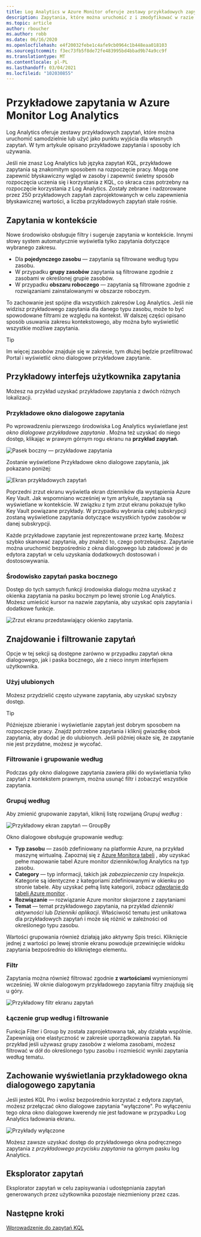```yaml
---
title: Log Analytics w Azure Monitor oferuje zestawy przykładowych zapytań, które można uruchomić samodzielnie lub użyć jako punktu wyjścia dla własnych zapytań.
description: Zapytania, które można uruchomić z i zmodyfikować w razie potrzeby
ms.topic: article
author: rboucher
ms.author: robb
ms.date: 06/16/2020
ms.openlocfilehash: e4f20032febe1c4afe9cb0964c1b448eaa018103
ms.sourcegitcommit: f3ec73fb5f8de72fe483995bd4bbad9b74a9cc9f
ms.translationtype: MT
ms.contentlocale: pl-PL
ms.lasthandoff: 03/04/2021
ms.locfileid: "102030855"
---
```

# <a name="example-queries-in-azure-monitor-log-analytics"></a>Przykładowe zapytania w Azure Monitor Log Analytics
Log Analytics oferuje zestawy przykładowych zapytań, które można uruchomić samodzielnie lub użyć jako punktu wyjścia dla własnych zapytań. W tym artykule opisano przykładowe zapytania i sposoby ich używania.

Jeśli nie znasz Log Analytics lub języka zapytań KQL, przykładowe zapytania są znakomitym sposobem na rozpoczęcie pracy. Mogą one zapewnić błyskawiczny wgląd w zasoby i zapewnić świetny sposób rozpoczęcia uczenia się i korzystania z KQL, co skraca czas potrzebny na rozpoczęcie korzystania z Log Analytics. Zostały zebrane i nadzorowane przez 250 przykładowych zapytań zaprojektowanych w celu zapewnienia błyskawicznej wartości, a liczba przykładowych zapytań stale rośnie.

## <a name="in-context-queries"></a>Zapytania w kontekście

Nowe środowisko obsługuje filtry i sugeruje zapytania w kontekście. Innymi słowy system automatycznie wyświetla tylko zapytania dotyczące wybranego zakresu.

- Dla **pojedynczego zasobu** — zapytania są filtrowane według typu zasobu.
- W przypadku **grupy zasobów** zapytania są filtrowane zgodnie z zasobami w określonej grupie zasobów.
- W przypadku **obszaru roboczego** — zapytania są filtrowane zgodnie z rozwiązaniami zainstalowanymi w obszarze roboczym.

To zachowanie jest spójne dla wszystkich zakresów Log Analytics. Jeśli nie widzisz przykładowego zapytania dla danego typu zasobu, może to być spowodowane filtrami ze względu na kontekst. W dalszej części opisano sposób usuwania zakresu kontekstowego, aby można było wyświetlić wszystkie możliwe zapytania.

> [!TIP]
> Im więcej zasobów znajduje się w zakresie, tym dłużej będzie przefiltrować Portal i wyświetlić okno dialogowe przykładowe zapytanie.

## <a name="example-query-user-interface"></a>Przykładowy interfejs użytkownika zapytania

Możesz na przykład uzyskać przykładowe zapytania z dwóch różnych lokalizacji.

### <a name="example-query-dialog"></a>Przykładowe okno dialogowe zapytania

Po wprowadzeniu pierwszego środowiska Log Analytics wyświetlane jest *okno dialogowe przykładowe zapytania* .  Można też uzyskać do niego dostęp, klikając w prawym górnym rogu ekranu na **przykład zapytań**.

![Pasek boczny — przykładowe zapytania](media/example-queries/sidebar-2.png)

Zostanie wyświetlone Przykładowe okno dialogowe zapytania, jak pokazano poniżej:  

![Ekran przykładowych zapytań](media/example-queries/example-query-start.png)

Poprzedni zrzut ekranu wyświetla ekran dzienników dla wystąpienia Azure Key Vault. Jak wspomniano wcześniej w tym artykule, zapytania są wyświetlane w kontekście.  W związku z tym zrzut ekranu pokazuje tylko Key Vault powiązane przykłady. W przypadku wybrania całej subskrypcji zostaną wyświetlone zapytania dotyczące wszystkich typów zasobów w danej subskrypcji.  

Każde przykładowe zapytanie jest reprezentowane przez kartę. Możesz szybko skanować zapytania, aby znaleźć to, czego potrzebujesz. Zapytanie można uruchomić bezpośrednio z okna dialogowego lub załadować je do edytora zapytań w celu uzyskania dodatkowych dostosowań i dostosowywania.

### <a name="sidebar-query-experience"></a>Środowisko zapytań paska bocznego

Dostęp do tych samych funkcji środowiska dialogu można uzyskać z okienka zapytania na pasku bocznym po lewej stronie Log Analytics. Możesz umieścić kursor na nazwie zapytania, aby uzyskać opis zapytania i dodatkowe funkcje.

![Zrzut ekranu przedstawiający okienko zapytania.](media/example-queries/sidebar-3.png)

## <a name="finding-and-filtering-queries"></a>Znajdowanie i filtrowanie zapytań

Opcje w tej sekcji są dostępne zarówno w przypadku zapytań okna dialogowego, jak i paska bocznego, ale z nieco innym interfejsem użytkownika.  

### <a name="use-favorites"></a>Użyj ulubionych

Możesz przydzielić często używane zapytania, aby uzyskać szybszy dostęp.

> [!TIP]
> Późniejsze zbieranie i wyświetlanie zapytań jest dobrym sposobem na rozpoczęcie pracy. Znajdź potrzebne zapytania i kliknij gwiazdkę obok zapytania, aby dodać je do ulubionych. Jeśli później okaże się, że zapytanie nie jest przydatne, możesz je wycofać.  

### <a name="filtering-and-group-by"></a>Filtrowanie i grupowanie według

Podczas gdy okno dialogowe zapytania zawiera pliki do wyświetlania tylko zapytań z kontekstem prawnym, można usunąć filtr i zobaczyć wszystkie zapytania.

### <a name="group-by"></a>Grupuj według

Aby zmienić grupowanie zapytań, kliknij listę rozwijaną *Grupuj według* :

![Przykładowy ekran zapytań — GroupBy](media/example-queries/example-query-groupby.png)

Okno dialogowe obsługuje grupowanie według:

- **Typ zasobu** — zasób zdefiniowany na platformie Azure, na przykład maszynę wirtualną. Zapoznaj się z [Azure Monitorą tabeli](/azure/azure-monitor/reference/tables/tables-resourcetype) , aby uzyskać pełne mapowanie tabel Azure monitor dzienników/log Analytics na typ zasobu.  
- **Category** — typ informacji, takich jak *zabezpieczenia* czy *Inspekcja*. Kategorie są identyczne z kategoriami zdefiniowanymi w okienku po stronie tabele. Aby uzyskać pełną listę kategorii, zobacz [odwołanie do tabeli Azure monitor](/azure/azure-monitor/reference/tables/tables-category) .  
- **Rozwiązanie** — rozwiązanie Azure monitor skojarzone z zapytaniami
- **Temat** — temat przykładowego zapytania, na przykład *dzienniki aktywności* lub *Dzienniki aplikacji*. Właściwość tematu jest unikatowa dla przykładowych zapytań i może się różnić w zależności od określonego typu zasobu.

Wartości grupowania również działają jako aktywny Spis treści. Kliknięcie jednej z wartości po lewej stronie ekranu powoduje przewinięcie widoku zapytania bezpośrednio do klikniętego elementu.

### <a name="filter"></a>Filtr

Zapytania można również filtrować zgodnie **z wartościami** wymienionymi wcześniej. W oknie dialogowym przykładowego zapytania filtry znajdują się u góry.

![Przykładowy filtr ekranu zapytań](media/example-queries/example-query-filter.png)

### <a name="combining-group-by-and-filter"></a>Łączenie grup według i filtrowanie

Funkcja Filter i Group by została zaprojektowana tak, aby działała wspólnie. Zapewniają one elastyczność w zakresie uporządkowania zapytań. Na przykład jeśli używasz grupy zasobów z wieloma zasobami, możesz filtrować w dół do określonego typu zasobu i rozmieścić wyniki zapytania według tematu.

## <a name="sample-query-dialog-appearance-behavior"></a>Zachowanie wyświetlania przykładowego okna dialogowego zapytania

Jeśli jesteś KQL Pro i wolisz bezpośrednio korzystać z edytora zapytań, możesz przełączać okno dialogowe zapytania "wyłączone". Po wyłączeniu tego okna okno dialogowe kwerendy nie jest ładowane w przypadku Log Analytics ładowania ekranu.

![Przykłady wyłączone](media/example-queries/examples-on-off.png)

Możesz zawsze uzyskać dostęp do przykładowego okna podręcznego zapytania z *przykładowego przycisku zapytania* na górnym pasku log Analytics.

## <a name="query-explorer"></a>Eksplorator zapytań

Eksplorator zapytań w celu zapisywania i udostępniania zapytań generowanych przez użytkownika pozostaje niezmieniony przez czas.

## <a name="next-steps"></a>Następne kroki

[Wprowadzenie do zapytań KQL](./get-started-queries.md)